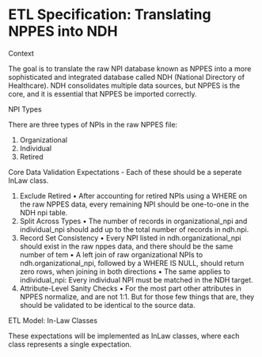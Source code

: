 ETL Specification: Translating NPPES into NDH
=====================

Context

The goal is to translate the raw NPI database known as NPPES into a more sophisticated and integrated database called NDH (National Directory of Healthcare). NDH consolidates multiple data sources, but NPPES is the core, and it is essential that NPPES be imported correctly.

NPI Types

There are three types of NPIs in the raw NPPES file:

 1. Organizational
 2. Individual
 3. Retired

Core Data Validation Expectations - Each of these should be a seperate InLaw class. 

 1. Exclude Retired
 • After accounting for retired NPIs using a WHERE on the raw NPPES data, every remaining NPI should be one-to-one in the NDH npi table.
 2. Split Across Types
 • The number of records in organizational_npi and individual_npi should add up to the total number of records in ndh.npi.
 3. Record Set Consistency
 • Every NPI listed in ndh.organizational_npi should exist in the raw nppes data, and there should be the same number of tem
 • A left join of raw organizational NPIs to ndh.organizational_npi, followed by a WHERE IS NULL, should return zero rows, when joining in both directions
 • The same applies to individual_npi: Every individual NPI must be matched in the NDH target.
 5. Attribute-Level Sanity Checks
 • For the most part other attributes in NPPES normalize, and are not 1:1. But for those few things that are, they should be validated to be identical to the source data. 

ETL Model: In-Law Classes

These expectations will be implemented as InLaw classes, where each class represents a single expectation.


